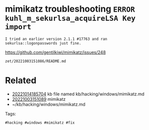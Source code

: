 # mimikatz troubleshooting `ERROR kuhl_m_sekurlsa_acquireLSA Key import`
```
I tried an earlier version 2.1.1 #17763 and ran sekurlsa::logonpasswords just fine.
```
https://github.com/gentilkiwi/mimikatz/issues/248

` zet/20221003151086/README.md `

# Related

- [20221014185704](/zet/20221014185704/README.md) kb file named kb/hacking/windows/mimikatz.md
- [20221003151089](/zet/20221003151089/README.md) mimikatz
- ~/kb/hacking/windows/mimikatz.md

Tags:

    #hacking #windows #mimikatz #fix 
